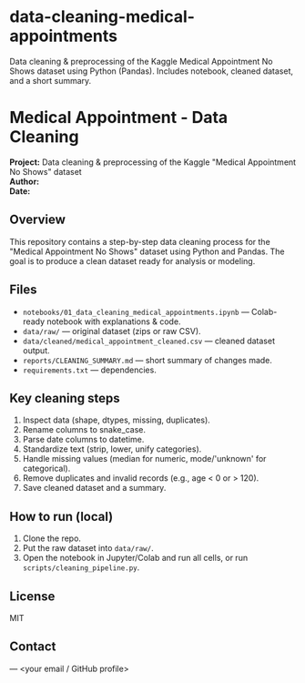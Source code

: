 # data-cleaning-medical-appointments
Data cleaning &amp; preprocessing of the Kaggle Medical Appointment No Shows dataset using Python (Pandas). Includes notebook, cleaned dataset, and a short summary.


# Medical Appointment - Data Cleaning

**Project:** Data cleaning & preprocessing of the Kaggle "Medical Appointment No Shows" dataset  
**Author:** <Your Name>  
**Date:** <YYYY-MM-DD>

## Overview
This repository contains a step-by-step data cleaning process for the "Medical Appointment No Shows" dataset using Python and Pandas. The goal is to produce a clean dataset ready for analysis or modeling.

## Files
- `notebooks/01_data_cleaning_medical_appointments.ipynb` — Colab-ready notebook with explanations & code.
- `data/raw/` — original dataset (zips or raw CSV).
- `data/cleaned/medical_appointment_cleaned.csv` — cleaned dataset output.
- `reports/CLEANING_SUMMARY.md` — short summary of changes made.
- `requirements.txt` — dependencies.

## Key cleaning steps
1. Inspect data (shape, dtypes, missing, duplicates).
2. Rename columns to snake_case.
3. Parse date columns to datetime.
4. Standardize text (strip, lower, unify categories).
5. Handle missing values (median for numeric, mode/'unknown' for categorical).
6. Remove duplicates and invalid records (e.g., age < 0 or > 120).
7. Save cleaned dataset and a summary.

## How to run (local)
1. Clone the repo.
2. Put the raw dataset into `data/raw/`.
3. Open the notebook in Jupyter/Colab and run all cells, or run `scripts/cleaning_pipeline.py`.

## License
MIT

## Contact
<Your Name> — <your email / GitHub profile>

